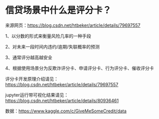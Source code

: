 # 信贷场景中什么是评分卡？

  来源网页：https://blog.csdn.net/htbeker/article/details/79697557

  1、以分数的形式来衡量风险几率的一种手段
  
  2、对未来一段时间内违约/逾期/失联概率的预测
  
  3、通常评分越高越安全
  
  4、根据使用场景分为反欺诈评分卡、申请评分卡、行为评分卡、催收评分卡

  评分卡开发原理介绍请见：https://blog.csdn.net/htbeker/article/details/79697557
  
  jupyter运行带可视化结果请见：https://blog.csdn.net/htbeker/article/details/80936461
  
  数据：https://www.kaggle.com/c/GiveMeSomeCredit/data

  
